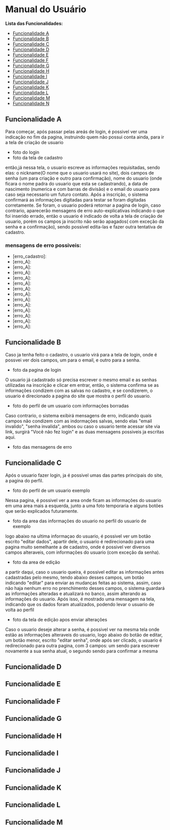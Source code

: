 # Manual do Usuário










**Lista das Funcionalidades:**

 - [Funcionalidade A](#Cadastro)
 - [Funcionalidade B](#Login)
 - [Funcionalidade C](#Editar-dados)
 - [Funcionalidade D](#Busca-de-usuário-e-posts)
 - [Funcionalidade E](#Timeline)
 - [Funcionalidade F](#Conceder-e-retirar-privilégios-de-administrador)
 - [Funcionalidade G](#Editar-Usuário)
 - [Funcionalidade H](#Postar)
 - [Funcionalidade I](#Comentar)
 - [Funcionalidade J](#Curtir-e-descurtir-posts-e-comentários)
 - [Funcionalidade K](#Editar-posts-e-comentários)
 - [Funcionalidade L](#Excluir-posts-e-comentários)
 - [Funcionalidade M](#Controle-de-acessos)
 - [Funcionalidade N](#logout)

## Funcionalidade A

Para começar, após passar pelas areás de login, é possivel ver uma indicação no fim da pagina, instruindo quem não possui conta ainda, para ir a tela de criação de usuario

- foto do login
- foto da tela de cadastro

então,já nessa tela, o usuario escreve as informações requisitadas, sendo elas: o nickname(O nome que o usuario usará no site), dois campos de senha (um para criação e outro para confirmação), nome do usuario (onde ficara o nome padra do usuario que esta se cadastrando), a data de nascimento (numerica e com barras de divisão) e o email do usuario para caso seja necessario um futuro contato.
Após a inscrição, o sistema confirmará as informações digitadas para testar se foram digitadas corretamente. Se foram, o usuario poderá retornar a pagina de login, caso contrario, aparecerão mensagens de erro auto-explicativas indicando o que foi inserido errado, então o usuario é indicado de volta a tela de criação de usuario, porém os campos ja inscrito não serâo apagados( com exceção da senha e a confirmação), sendo possivel edita-las e fazer outra tentativa de cadastro.

### mensagens de erro possiveis:

- [erro_cadastro]:
- [erro_A]:
- [erro_A]:
- [erro_A]:
- [erro_A]:
- [erro_A]:
- [erro_A]:
- [erro_A]:
- [erro_A]:
- [erro_A]:
- [erro_A]:
- [erro_A]:
- [erro_A]:
- [erro_A]:

## Funcionalidade B

Caso ja tenha feito o cadastro, o usuario virá para a tela de login, onde é possvei ver dois campos, um para o email, e outro para a senha.

- foto da pagina de login

O usuario já cadastrado só precisa escrever o mesmo email e as senhas utilizadas na inscrição e clicar em entrar, então, o sistema confirma se as informações condizem com as salvas no cadastro, e se condizerem, o usuario é direcionado a pagina do site que mostra o perfil do usuario.

- foto do perfil de um usuario com informações borradas

 Caso contrario, o sistema exibirá mensagens de erro, indicando quais campos não condizem com as indormações salvas, sendo elas "email invalido", "senha invalida", ambos ou caso o usuario tente acessar site via link, surgirá "Você não fez login" e as duas mensagens possiveis ja escritas aqui.

 - foto das mensagens de erro

## Funcionalidade C

Após o usuario fazer login, ja é possivel umas das partes principais do site, a pagina do perfil.

- foto do perfil de um usuario exemplo

Nessa pagina, é possivel ver a area onde ficam as informações do usuario em uma area mais a esquerda, junto a uma foto temporaria e alguns botões que serão explicados futuramente.

- foto da area das informações do usuario no perfil do usuario de exemplo

logo abaixo na ultima informaçao do usuario, é possivel ver um botão escrito "editar dados", apartir dele, o usuario é redirecionado para uma pagina muito semelhante a de cadastro, onde é possivel ver diversos campos alteraveis, com informações do usuario (com exceção da senha).

- foto da area de edição

a partir daqui, caso o usuario queira, é possivel editar as informações antes cadastradas pelo mesmo, tendo abaixo desses campos, um botão indicando "editar" para enviar as mudanças feitas ao sistema, assim, caso não haja nenhum erro no prenchimento desses campos, o sistema guardará as informações alteradas e atualizará no banco, assim alterando as informações do usuario. Após isso, é mostrado uma mensagem na tela, indicando que os dados foram atualizados, podendo levar o usuario de volta ao perfil

- foto da tela de edição apos enviar alterações

Caso o usuario deseje alterar a senha, é possivel ver na mesma tela onde estão as informações alteraveis do usuario, logo abaixo do botão de editar, um botão menor, escrito "editar senha", onde após ser clicado, o usuario é redirecionado para outra pagina, com 3 campos: um sendo para escrever novamente a sua senha atual, o segundo sendo para confirmar a mesma


## Funcionalidade D
## Funcionalidade E
## Funcionalidade F
## Funcionalidade G
## Funcionalidade H
## Funcionalidade I
## Funcionalidade J
## Funcionalidade K
## Funcionalidade L
## Funcionalidade M
